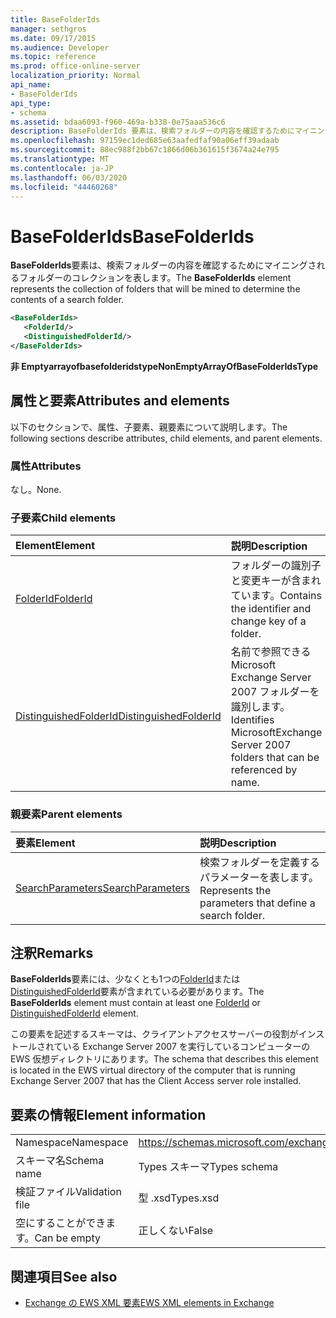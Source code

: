 ```yaml
---
title: BaseFolderIds
manager: sethgros
ms.date: 09/17/2015
ms.audience: Developer
ms.topic: reference
ms.prod: office-online-server
localization_priority: Normal
api_name:
- BaseFolderIds
api_type:
- schema
ms.assetid: bdaa6093-f960-469a-b338-0e75aaa536c6
description: BaseFolderIds 要素は、検索フォルダーの内容を確認するためにマイニングされるフォルダーのコレクションを表します。
ms.openlocfilehash: 97159ec1ded685e63aafedfaf90a06eff39adaab
ms.sourcegitcommit: 88ec988f2bb67c1866d06b361615f3674a24e795
ms.translationtype: MT
ms.contentlocale: ja-JP
ms.lasthandoff: 06/03/2020
ms.locfileid: "44460268"
---
```

# <a name="basefolderids"></a><span data-ttu-id="72c1b-103">BaseFolderIds</span><span class="sxs-lookup"><span data-stu-id="72c1b-103">BaseFolderIds</span></span>

<span data-ttu-id="72c1b-104">**BaseFolderIds**要素は、検索フォルダーの内容を確認するためにマイニングされるフォルダーのコレクションを表します。</span><span class="sxs-lookup"><span data-stu-id="72c1b-104">The **BaseFolderIds** element represents the collection of folders that will be mined to determine the contents of a search folder.</span></span> 
  
```xml
<BaseFolderIds>
   <FolderId/>
   <DistinguishedFolderId/>
</BaseFolderIds>
```

 <span data-ttu-id="72c1b-105">**非 Emptyarrayofbasefolderidstype**</span><span class="sxs-lookup"><span data-stu-id="72c1b-105">**NonEmptyArrayOfBaseFolderIdsType**</span></span>
## <a name="attributes-and-elements"></a><span data-ttu-id="72c1b-106">属性と要素</span><span class="sxs-lookup"><span data-stu-id="72c1b-106">Attributes and elements</span></span>

<span data-ttu-id="72c1b-107">以下のセクションで、属性、子要素、親要素について説明します。</span><span class="sxs-lookup"><span data-stu-id="72c1b-107">The following sections describe attributes, child elements, and parent elements.</span></span>
  
### <a name="attributes"></a><span data-ttu-id="72c1b-108">属性</span><span class="sxs-lookup"><span data-stu-id="72c1b-108">Attributes</span></span>

<span data-ttu-id="72c1b-109">なし。</span><span class="sxs-lookup"><span data-stu-id="72c1b-109">None.</span></span>
  
### <a name="child-elements"></a><span data-ttu-id="72c1b-110">子要素</span><span class="sxs-lookup"><span data-stu-id="72c1b-110">Child elements</span></span>

|<span data-ttu-id="72c1b-111">**Element**</span><span class="sxs-lookup"><span data-stu-id="72c1b-111">**Element**</span></span>|<span data-ttu-id="72c1b-112">**説明**</span><span class="sxs-lookup"><span data-stu-id="72c1b-112">**Description**</span></span>|
|:-----|:-----|
|[<span data-ttu-id="72c1b-113">FolderId</span><span class="sxs-lookup"><span data-stu-id="72c1b-113">FolderId</span></span>](folderid.md) <br/> |<span data-ttu-id="72c1b-114">フォルダーの識別子と変更キーが含まれています。</span><span class="sxs-lookup"><span data-stu-id="72c1b-114">Contains the identifier and change key of a folder.</span></span>  <br/> |
|[<span data-ttu-id="72c1b-115">DistinguishedFolderId</span><span class="sxs-lookup"><span data-stu-id="72c1b-115">DistinguishedFolderId</span></span>](distinguishedfolderid.md) <br/> |<span data-ttu-id="72c1b-116">名前で参照できる Microsoft Exchange Server 2007 フォルダーを識別します。</span><span class="sxs-lookup"><span data-stu-id="72c1b-116">Identifies MicrosoftExchange Server 2007 folders that can be referenced by name.</span></span>  <br/> |
   
### <a name="parent-elements"></a><span data-ttu-id="72c1b-117">親要素</span><span class="sxs-lookup"><span data-stu-id="72c1b-117">Parent elements</span></span>

|<span data-ttu-id="72c1b-118">**要素**</span><span class="sxs-lookup"><span data-stu-id="72c1b-118">**Element**</span></span>|<span data-ttu-id="72c1b-119">**説明**</span><span class="sxs-lookup"><span data-stu-id="72c1b-119">**Description**</span></span>|
|:-----|:-----|
|[<span data-ttu-id="72c1b-120">SearchParameters</span><span class="sxs-lookup"><span data-stu-id="72c1b-120">SearchParameters</span></span>](searchparameters.md) <br/> |<span data-ttu-id="72c1b-121">検索フォルダーを定義するパラメーターを表します。</span><span class="sxs-lookup"><span data-stu-id="72c1b-121">Represents the parameters that define a search folder.</span></span>  <br/> |
   
## <a name="remarks"></a><span data-ttu-id="72c1b-122">注釈</span><span class="sxs-lookup"><span data-stu-id="72c1b-122">Remarks</span></span>

<span data-ttu-id="72c1b-123">**BaseFolderIds**要素には、少なくとも1つの[FolderId](folderid.md)または[DistinguishedFolderId](distinguishedfolderid.md)要素が含まれている必要があります。</span><span class="sxs-lookup"><span data-stu-id="72c1b-123">The **BaseFolderIds** element must contain at least one [FolderId](folderid.md) or [DistinguishedFolderId](distinguishedfolderid.md) element.</span></span> 
  
<span data-ttu-id="72c1b-124">この要素を記述するスキーマは、クライアントアクセスサーバーの役割がインストールされている Exchange Server 2007 を実行しているコンピューターの EWS 仮想ディレクトリにあります。</span><span class="sxs-lookup"><span data-stu-id="72c1b-124">The schema that describes this element is located in the EWS virtual directory of the computer that is running Exchange Server 2007 that has the Client Access server role installed.</span></span>
  
## <a name="element-information"></a><span data-ttu-id="72c1b-125">要素の情報</span><span class="sxs-lookup"><span data-stu-id="72c1b-125">Element information</span></span>

|||
|:-----|:-----|
|<span data-ttu-id="72c1b-126">Namespace</span><span class="sxs-lookup"><span data-stu-id="72c1b-126">Namespace</span></span>  <br/> |https://schemas.microsoft.com/exchange/services/2006/types  <br/> |
|<span data-ttu-id="72c1b-127">スキーマ名</span><span class="sxs-lookup"><span data-stu-id="72c1b-127">Schema name</span></span>  <br/> |<span data-ttu-id="72c1b-128">Types スキーマ</span><span class="sxs-lookup"><span data-stu-id="72c1b-128">Types schema</span></span>  <br/> |
|<span data-ttu-id="72c1b-129">検証ファイル</span><span class="sxs-lookup"><span data-stu-id="72c1b-129">Validation file</span></span>  <br/> |<span data-ttu-id="72c1b-130">型 .xsd</span><span class="sxs-lookup"><span data-stu-id="72c1b-130">Types.xsd</span></span>  <br/> |
|<span data-ttu-id="72c1b-131">空にすることができます。</span><span class="sxs-lookup"><span data-stu-id="72c1b-131">Can be empty</span></span>  <br/> |<span data-ttu-id="72c1b-132">正しくない</span><span class="sxs-lookup"><span data-stu-id="72c1b-132">False</span></span>  <br/> |
   
## <a name="see-also"></a><span data-ttu-id="72c1b-133">関連項目</span><span class="sxs-lookup"><span data-stu-id="72c1b-133">See also</span></span>



- [<span data-ttu-id="72c1b-134">Exchange の EWS XML 要素</span><span class="sxs-lookup"><span data-stu-id="72c1b-134">EWS XML elements in Exchange</span></span>](ews-xml-elements-in-exchange.md)

